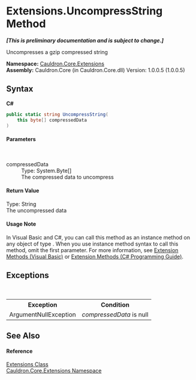 # Extensions.UncompressString Method 
 _**\[This is preliminary documentation and is subject to change.\]**_

Uncompresses a gzip compressed string

**Namespace:**&nbsp;<a href="N_Cauldron_Core_Extensions">Cauldron.Core.Extensions</a><br />**Assembly:**&nbsp;Cauldron.Core (in Cauldron.Core.dll) Version: 1.0.0.5 (1.0.0.5)

## Syntax

**C#**<br />
``` C#
public static string UncompressString(
	this byte[] compressedData
)
```


#### Parameters
&nbsp;<dl><dt>compressedData</dt><dd>Type: System.Byte[]<br />The compressed data to uncompress</dd></dl>

#### Return Value
Type: String<br />The uncompressed data

#### Usage Note
In Visual Basic and C#, you can call this method as an instance method on any object of type . When you use instance method syntax to call this method, omit the first parameter. For more information, see <a href="http://msdn.microsoft.com/en-us/library/bb384936.aspx">Extension Methods (Visual Basic)</a> or <a href="http://msdn.microsoft.com/en-us/library/bb383977.aspx">Extension Methods (C# Programming Guide)</a>.

## Exceptions
&nbsp;<table><tr><th>Exception</th><th>Condition</th></tr><tr><td>ArgumentNullException</td><td>*compressedData* is null</td></tr></table>

## See Also


#### Reference
<a href="T_Cauldron_Core_Extensions_Extensions">Extensions Class</a><br /><a href="N_Cauldron_Core_Extensions">Cauldron.Core.Extensions Namespace</a><br />